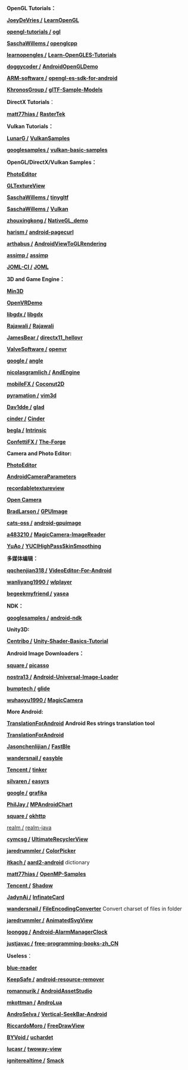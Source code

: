   
**OpenGL Tutorials：**

[**JoeyDeVries /**](https://github.com/JoeyDeVries/LearnOpenGL) [](https://github.com/JoeyDeVries/LearnOpenGL) [**LearnOpenGL**](https://github.com/JoeyDeVries/LearnOpenGL)

[**opengl-tutorials /**](https://github.com/opengl-tutorials/ogl) [](https://github.com/opengl-tutorials/ogl) [**ogl**](https://github.com/opengl-tutorials/ogl)

**[SaschaWillems /](https://github.com/SaschaWillems/openglcpp) [](https://github.com/SaschaWillems/openglcpp) [openglcpp](https://github.com/SaschaWillems/openglcpp)**

[**learnopengles /**](https://github.com/learnopengles/Learn-OpenGLES-Tutorials) [](https://github.com/learnopengles/Learn-OpenGLES-Tutorials) [**Learn-OpenGLES-Tutorials**](https://github.com/learnopengles/Learn-OpenGLES-Tutorials)

[**doggycoder /**](https://github.com/doggycoder/AndroidOpenGLDemo) [](https://github.com/doggycoder/AndroidOpenGLDemo) [**AndroidOpenGLDemo**](https://github.com/doggycoder/AndroidOpenGLDemo)

[**ARM-software /**](https://github.com/ARM-software/opengl-es-sdk-for-android) [](https://github.com/ARM-software/opengl-es-sdk-for-android) [**opengl-es-sdk-for-android**](https://github.com/ARM-software/opengl-es-sdk-for-android)

[**KhronosGroup /**](https://github.com/KhronosGroup/glTF-Sample-Models) [](https://github.com/KhronosGroup/glTF-Sample-Models) [**glTF-Sample-Models**](https://github.com/KhronosGroup/glTF-Sample-Models)

**DirectX Tutorials**：

[**matt77hias /**](https://github.com/matt77hias/RasterTek) [](https://github.com/matt77hias/RasterTek) [**RasterTek**](https://github.com/matt77hias/RasterTek)

**Vulkan Tutorials：**

[**LunarG /**](https://github.com/LunarG/VulkanSamples) [](https://github.com/LunarG/VulkanSamples) [**VulkanSamples**](https://github.com/LunarG/VulkanSamples)

[**googlesamples /**](https://github.com/googlesamples/vulkan-basic-samples) [](https://github.com/googlesamples/vulkan-basic-samples) [**vulkan-basic-samples**](https://github.com/googlesamples/vulkan-basic-samples)

**OpenGL/DirectX/Vulkan Samples：**

**[PhotoEditor](https://github.com/zoozooll/PhotoEditor)**

**[GLTextureView](https://github.com/zoozooll/GLTextureView)**

[**SaschaWillems /**](https://github.com/SaschaWillems/tinygltf) [](https://github.com/SaschaWillems/tinygltf) [**tinygltf**](https://github.com/SaschaWillems/tinygltf)

[**SaschaWillems /**](https://github.com/SaschaWillems/Vulkan) [](https://github.com/SaschaWillems/Vulkan) [**Vulkan**](https://github.com/SaschaWillems/Vulkan)

[**zhouxingkong /**](https://github.com/zhouxingkong/NativeGL_demo) [](https://github.com/zhouxingkong/NativeGL_demo) [**NativeGL_demo**](https://github.com/zhouxingkong/NativeGL_demo)

[**harism /**](https://github.com/harism/android-pagecurl) [](https://github.com/harism/android-pagecurl) [**android-pagecurl**](https://github.com/harism/android-pagecurl)

[**arthabus /**](https://github.com/arthabus/AndroidViewToGLRendering) [](https://github.com/arthabus/AndroidViewToGLRendering) [**AndroidViewToGLRendering**](https://github.com/arthabus/AndroidViewToGLRendering)

[**assimp /**](https://github.com/assimp/assimp) [](https://github.com/assimp/assimp) [**assimp**](https://github.com/assimp/assimp)

[**JOML-CI /**](https://github.com/JOML-CI/JOML) [](https://github.com/JOML-CI/JOML) [**JOML**](https://github.com/JOML-CI/JOML)

**3D and Game Engine：**

**[Min3D](https://github.com/zoozooll/Min3D)**

**[OpenVRDemo](https://github.com/zoozooll/OpenVRDemo)**

[**libgdx /**](https://github.com/libgdx/libgdx) [](https://github.com/libgdx/libgdx) [**libgdx**](https://github.com/libgdx/libgdx)

[**Rajawali /**](https://github.com/Rajawali/Rajawali) [](https://github.com/Rajawali/Rajawali) [**Rajawali**](https://github.com/Rajawali/Rajawali)

[**JamesBear /**](https://github.com/JamesBear/directx11_hellovr) [](https://github.com/JamesBear/directx11_hellovr) [**directx11_hellovr**](https://github.com/JamesBear/directx11_hellovr)

[**ValveSoftware /**](https://github.com/ValveSoftware/openvr) [](https://github.com/ValveSoftware/openvr) [**openvr**](https://github.com/ValveSoftware/openvr)

[**google /**](https://github.com/google/angle) [](https://github.com/google/angle) [**angle**](https://github.com/google/angle)

[**nicolasgramlich /**](https://github.com/nicolasgramlich/AndEngine) [](https://github.com/nicolasgramlich/AndEngine) [**AndEngine**](https://github.com/nicolasgramlich/AndEngine)

[**mobileFX /**](https://github.com/mobileFX/Coconut2D) [](https://github.com/mobileFX/Coconut2D) [**Coconut2D**](https://github.com/mobileFX/Coconut2D)

[**pyramation /**](https://github.com/pyramation/vim3d) [](https://github.com/pyramation/vim3d) [**vim3d**](https://github.com/pyramation/vim3d)

[**Dav1dde /**](https://github.com/Dav1dde/glad) [](https://github.com/Dav1dde/glad) [**glad**](https://github.com/Dav1dde/glad)

[**cinder /**](https://github.com/cinder/Cinder) [](https://github.com/cinder/Cinder) [**Cinder**](https://github.com/cinder/Cinder)

[**begla /**](https://github.com/begla/Intrinsic) [](https://github.com/begla/Intrinsic) [**Intrinsic**](https://github.com/begla/Intrinsic)

[**ConfettiFX /**](https://github.com/ConfettiFX/The-Forge) [](https://github.com/ConfettiFX/The-Forge) [**The-Forge**](https://github.com/ConfettiFX/The-Forge)

**Camera and Photo Editor:**

**[PhotoEditor](https://github.com/zoozooll/PhotoEditor)**

**[AndroidCameraParameters](https://github.com/zoozooll/AndroidCameraParameters)**

**[recordabletextureview](https://github.com/zoozooll/recordabletextureview)**

**[Open Camera](https://sourceforge.net/p/opencamera/code/ci/master/tree/)**

[**BradLarson /**](https://github.com/BradLarson/GPUImage) [](https://github.com/BradLarson/GPUImage) [**GPUImage**](https://github.com/BradLarson/GPUImage)

[**cats-oss /**](https://github.com/cats-oss/android-gpuimage) [](https://github.com/cats-oss/android-gpuimage) [**android-gpuimage**](https://github.com/cats-oss/android-gpuimage)

[**a483210 /**](https://github.com/a483210/MagicCamera-ImageReader) [](https://github.com/a483210/MagicCamera-ImageReader) [**MagicCamera-ImageReader**](https://github.com/a483210/MagicCamera-ImageReader)

[**YuAo /**](https://github.com/YuAo/YUCIHighPassSkinSmoothing) [](https://github.com/YuAo/YUCIHighPassSkinSmoothing) [**YUCIHighPassSkinSmoothing**](https://github.com/YuAo/YUCIHighPassSkinSmoothing)

**多媒体编辑：**

[**qqchenjian318 /**](https://github.com/qqchenjian318/VideoEditor-For-Android) [](https://github.com/qqchenjian318/VideoEditor-For-Android) [**VideoEditor-For-Android**](https://github.com/qqchenjian318/VideoEditor-For-Android)

[**wanliyang1990 /**](https://github.com/wanliyang1990/wlplayer) [](https://github.com/wanliyang1990/wlplayer) [**wlplayer**](https://github.com/wanliyang1990/wlplayer)

[**begeekmyfriend /**](https://github.com/begeekmyfriend/yasea) [](https://github.com/begeekmyfriend/yasea) [**yasea**](https://github.com/begeekmyfriend/yasea)

**NDK：**

[**googlesamples /**](https://github.com/googlesamples/android-ndk) [](https://github.com/googlesamples/android-ndk) [**android-ndk**](https://github.com/googlesamples/android-ndk)

**Unity3D:**

[**Centribo /**](https://github.com/Centribo/Unity-Shader-Basics-Tutorial) [](https://github.com/Centribo/Unity-Shader-Basics-Tutorial) [**Unity-Shader-Basics-Tutorial**](https://github.com/Centribo/Unity-Shader-Basics-Tutorial)

**Android Image Downloaders：**

[**square /**](https://github.com/square/picasso) [](https://github.com/square/picasso) [**picasso**](https://github.com/square/picasso)

[**nostra13 /**](https://github.com/nostra13/Android-Universal-Image-Loader) [](https://github.com/nostra13/Android-Universal-Image-Loader) [**Android-Universal-Image-Loader**](https://github.com/nostra13/Android-Universal-Image-Loader)

[**bumptech /**](https://github.com/bumptech/glide) [](https://github.com/bumptech/glide) [**glide**](https://github.com/bumptech/glide)

[**wuhaoyu1990 /**](https://github.com/wuhaoyu1990/MagicCamera) [](https://github.com/wuhaoyu1990/MagicCamera) [**MagicCamera**](https://github.com/wuhaoyu1990/MagicCamera)

**More Android:**

**[TranslationForAndroid](https://github.com/zoozooll/TranslationForAndroid)** **Android Res strings translation tool**

**[TranslationForAndroid]([https://android.googlesource.com/platform/development.git](https://android.googlesource.com/platform/development.git))** 

[**Jasonchenlijian /**](https://github.com/Jasonchenlijian/FastBle) [](https://github.com/Jasonchenlijian/FastBle) [**FastBle**](https://github.com/Jasonchenlijian/FastBle)

[**wandersnail /**](https://github.com/wandersnail/easyble) [](https://github.com/wandersnail/easyble) [**easyble**](https://github.com/wandersnail/easyble)

[**Tencent /**](https://github.com/Tencent/tinker) [](https://github.com/Tencent/tinker) [**tinker**](https://github.com/Tencent/tinker)

[**silvaren /**](https://github.com/silvaren/easyrs) [](https://github.com/silvaren/easyrs) [**easyrs**](https://github.com/silvaren/easyrs)

[**google /**](https://github.com/google/grafika) [](https://github.com/google/grafika) [**grafika**](https://github.com/google/grafika)

[**PhilJay /**](https://github.com/PhilJay/MPAndroidChart) [](https://github.com/PhilJay/MPAndroidChart) [**MPAndroidChart**](https://github.com/PhilJay/MPAndroidChart)

[**square /**](https://github.com/square/okhttp) [](https://github.com/square/okhttp) [**okhttp**](https://github.com/square/okhttp)

[realm /](https://github.com/realm/realm-java) [](https://github.com/realm/realm-java) [realm-java](https://github.com/realm/realm-java)

[**cymcsg /**](https://github.com/cymcsg/UltimateRecyclerView) [](https://github.com/cymcsg/UltimateRecyclerView) [**UltimateRecyclerView**](https://github.com/cymcsg/UltimateRecyclerView)

[**jaredrummler /**](https://github.com/jaredrummler/ColorPicker) [](https://github.com/jaredrummler/ColorPicker) [**ColorPicker**](https://github.com/jaredrummler/ColorPicker)

[**itkach /**](https://github.com/itkach/aard2-android) [](https://github.com/itkach/aard2-android) [**aard2-android**](https://github.com/itkach/aard2-android)  dictionary

[**matt77hias /**](https://github.com/matt77hias/OpenMP-Samples) [](https://github.com/matt77hias/OpenMP-Samples) [**OpenMP-Samples**](https://github.com/matt77hias/OpenMP-Samples)

[**Tencent /**](https://github.com/Tencent/Shadow) [](https://github.com/Tencent/Shadow) [**Shadow**](https://github.com/Tencent/Shadow)

[**JadynAi /**](https://github.com/JadynAi/InfinateCard) [](https://github.com/JadynAi/InfinateCard) [**InfinateCard**](https://github.com/JadynAi/InfinateCard)

[**wandersnail /**](https://github.com/wandersnail/FileEncodingConverter) [](https://github.com/wandersnail/FileEncodingConverter) [**FileEncodingConverter**](https://github.com/wandersnail/FileEncodingConverter) Convert charset of files in folder

[**jaredrummler /**](https://github.com/jaredrummler/AnimatedSvgView) [](https://github.com/jaredrummler/AnimatedSvgView) [**AnimatedSvgView**](https://github.com/jaredrummler/AnimatedSvgView)

[**loonggg /**](https://github.com/loonggg/Android-AlarmManagerClock) [](https://github.com/loonggg/Android-AlarmManagerClock) [**Android-AlarmManagerClock**](https://github.com/loonggg/Android-AlarmManagerClock)

[**justjavac /**](https://github.com/justjavac/free-programming-books-zh_CN) [](https://github.com/justjavac/free-programming-books-zh_CN) [**free-programming-books-zh_CN**](https://github.com/justjavac/free-programming-books-zh_CN)

**Useless**：

**[blue-reader](https://github.com/zoozooll/blue-reader)**

[**KeepSafe /**](https://github.com/KeepSafe/android-resource-remover) [](https://github.com/KeepSafe/android-resource-remover) [**android-resource-remover**](https://github.com/KeepSafe/android-resource-remover)

[**romannurik /**](https://github.com/romannurik/AndroidAssetStudio) [](https://github.com/romannurik/AndroidAssetStudio) [**AndroidAssetStudio**](https://github.com/romannurik/AndroidAssetStudio)

[**mkottman /**](https://github.com/mkottman/AndroLua) [](https://github.com/mkottman/AndroLua) [**AndroLua**](https://github.com/mkottman/AndroLua)

[**AndroSelva /**](https://github.com/AndroSelva/Vertical-SeekBar-Android) [](https://github.com/AndroSelva/Vertical-SeekBar-Android) [**Vertical-SeekBar-Android**](https://github.com/AndroSelva/Vertical-SeekBar-Android)

[**RiccardoMoro /**](https://github.com/RiccardoMoro/FreeDrawView) [](https://github.com/RiccardoMoro/FreeDrawView) [**FreeDrawView**](https://github.com/RiccardoMoro/FreeDrawView)

[**BYVoid /**](https://github.com/BYVoid/uchardet) [](https://github.com/BYVoid/uchardet) [**uchardet**](https://github.com/BYVoid/uchardet)

[**lucasr /**](https://github.com/lucasr/twoway-view) [](https://github.com/lucasr/twoway-view) [**twoway-view**](https://github.com/lucasr/twoway-view)

[**igniterealtime /**](https://github.com/igniterealtime/Smack) [](https://github.com/igniterealtime/Smack) [**Smack**](https://github.com/igniterealtime/Smack)

<!--stackedit_data:
eyJoaXN0b3J5IjpbMTM1NzE4NDA0Nl19
-->